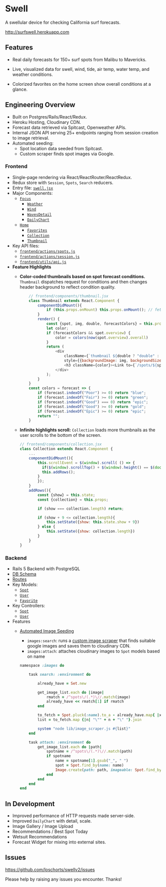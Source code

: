 # Swell

A swellular device for checking California surf forecasts.

http://surfswell.herokuapp.com

## Features

- Real daily forecasts for 150+ surf spots from Malibu to Mavericks.

- Live, visualized data for swell, wind, tide, air temp, water temp, and weather conditions.

- Colorized favorites on the home screen show overall conditions at a glance.

## Engineering Overview

- Built on Postgres/Rails/React/Redux.
- Heroku Hosting, Cloudinary CDN.
- Forecast data retrieved via Spitcast, Openweather APIs.
- Internal JSON API serving 25+ endpoints ranging from session creation to image retrieval.
- Automated seeding:
	- Spot location data seeded from Spitcast.
	- Custom scraper finds spot images via Google.

### Frontend

-	Single-page rendering via React/ReactRouter/ReactRedux.
- Redux store with `Session`, `Spots`, `Search` reducers.
- Entry file: [`swell.jsx`](./frontend/swell.jsx)
- Major Components: 
	- [`Focus`](./frontend/components/focus.jsx)
		- [`Weather`](./frontend/components/weather.jsx)
		- [`Wind`](./frontend/components/wind.jsx)
		- [`WavesDetail`](./frontend/components/waves_detail.jsx)
		- [`DailyChart`](./frontend/components/daily_chart.jsx)
	- [`Home`](./frontend/components/home.jsx)
		- [`Favorites`][favorites]
		- [`Collection`][collection]
		- [`Thumbnail`][thumbnail]
- Key API files: 
	- [`frontend/actions/spots.js`](./frontend/actions/spots.js)
	- [`frontend/actions/session.js`](./frontend/actions/spots.js)
	- [`frontend/utils/api.js`](./frontend/actions/api.js)
- **Feature Highlights**
	- **Color-coded thumbnails based on spot forecast conditions.** `Thumbnail` dispatches request for conditions and then changes header background to reflect condition quality.
		
		```js
			// frontend/components/thumbnail.jsx
			class Thumbnail extends React.Component {
				componentDidMount(){
					if (this.props.onMount) this.props.onMount(); // fetches spot overview
				}
				render() {
					const {spot, img, double, forecastColors} = this.props;
					let color;
					if (forecastColors && spot.overview) {
						color = colors(now(spot.overview).overall)
					}
					return (
						<div 
							className={`thumbnail ${double ? "double" : ""}`} 
							style={{backgroundImage: img, backgroundSize: "cover"}}>
							<h3 className={color}><Link to={`/spots/${spot.id}`}>{spot.name}</Link></h3>
						</div>	
					);
				}
			}
			const colors = forecast => {
				if (forecast.indexOf("Poor") >= 0) return "blue";
				if (forecast.indexOf("Fair") >= 0) return "green";
				if (forecast.indexOf("Good") === 0) return "epic";
				if (forecast.indexOf("Good") >= 0) return "gold";
				if (forecast.indexOf("Epic") >= 0) return "epic";
				return "";
			}
		```
	- **Infinite highlights scroll:** `Collection` loads more thumbnails as the user scrolls to the bottom of the screen.

		```js
		// frontend/components/collection.jsx
		class Collection extends React.Component {
			...
			componentDidMount(){
				this.scrollEvent = $(window).scroll( () => {
				  if($(window).scrollTop() + $(window).height() == $(document).height()) {
			      this.addRows();
			   	}
				});
			}
			addRows(){
				const {show} = this.state;
				const {collection} = this.props;

				if (show === collection.length) return;

				if (show + 9 <= collection.length){
					this.setState({show: this.state.show + 9})
				} else {
					this.setState({show: collection.length})
				}
			}
		}
		```

[thumbnail]: ./frontend/components/favorites.jsx
[favorites]: ./frontend/components/favorites.jsx
[collection]: ./frontend/components/collection.jsx

### Backend

- Rails 5 Backend with PostgreSQL
- [DB Schema](./db/schema.rb)
- [Routes](./config/routes.rb)
- Key Models: 
	- [`Spot`](./app/models/spot.rb)
	- [`User`](./app/models/user.rb)
	- [`Favorite`](./app/models/favorite.rb)
- Key Controllers:
	- [`Spot`](./app/controllers/spots_controller.rb)
	- [`User`](./app/controllers/user_controller.rb)
- Features
	- [Automated Image Seeding](./lib/tasks/images.rake) 
		- `images:search`: runs a [custom image scraper](./lib/image_scraper.js) that finds suitable google images and saves them to cloudinary CDN.
		- `images:attach`: attaches cloudinary images to `Spot` models based on name
		
		```rb
		namespace :images do 

			task search: :environment do

				already_have = Set.new

				get_image_list.each do |image|
					rmatch = /^spots\/(.*)\//.match(image)
					already_have << rmatch[1] if rmatch
				end

				to_fetch = Spot.pluck(:name).to_a - already_have.map{ |x| x.gsub("_", " ") }.to_a
				list = to_fetch.map {|n| "\"" + n + "\" "}.join 

				system "node lib/image_scraper.js #{list}"
			end

			task attach: :environment do
				get_image_list.each do |path|
					spotname = /^spots\/(.*)\//.match(path)
					if spotname
						name = spotname[1].gsub("_", " ")
						spot = Spot.find_by(name: name)
						Image.create(path: path, imageable: Spot.find_by(name: name))
					end
				end
			end
		end
		```
## In Development

- Improved performance of HTTP requests made server-side.
- Improved `DailyChart` with detail, scale.
- Image Gallery / Image Upload
- Recommendations / Best Spot Today
- Wetsuit Recommendations
- Forecast Widget for mixing into external sites.

## Issues

https://github.com/loschorts/swellv2/issues

Please help by raising any issues you encounter. Thanks!


